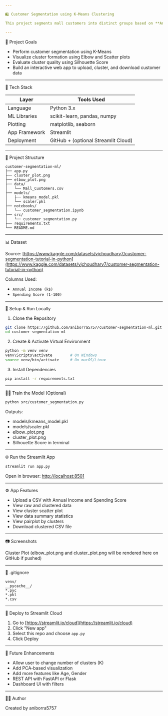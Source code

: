 ```yaml
---

🛍️ Customer Segmentation using K-Means Clustering

This project segments mall customers into distinct groups based on **Annual Income** and **Spending Score**, using unsupervised machine learning (K-Means). It includes an interactive **Streamlit web app** for live predictions, visualizations, and downloads.

---
```


📌 Project Goals

* Perform customer segmentation using K-Means
* Visualize cluster formation using Elbow and Scatter plots
* Evaluate cluster quality using Silhouette Score
* Build an interactive web app to upload, cluster, and download customer data

---

🧠 Tech Stack

| Layer         | Tools Used                          |
| ------------- | ----------------------------------- |
| Language      | Python 3.x                          |
| ML Libraries  | scikit-learn, pandas, numpy         |
| Plotting      | matplotlib, seaborn                 |
| App Framework | Streamlit                           |
| Deployment    | GitHub + (optional Streamlit Cloud) |

---

📁 Project Structure

```
customer-segmentation-ml/
├── app.py
├── cluster_plot.png
├── elbow_plot.png
├── data/
│   └── Mall_Customers.csv
├── models/
│   ├── kmeans_model.pkl
│   └── scaler.pkl
├── notebooks/
│   └── customer_segmentation.ipynb
├── src/
│   └── customer_segmentation.py
├── requirements.txt
└── README.md
```

---

📊 Dataset

Source: [https://www.kaggle.com/datasets/vjchoudhary7/customer-segmentation-tutorial-in-python](https://www.kaggle.com/datasets/vjchoudhary7/customer-segmentation-tutorial-in-python)

Columns Used:

* `Annual Income (k$)`
* `Spending Score (1-100)`

---

🚀 Setup & Run Locally

1. Clone the Repository

```bash
git clone https://github.com/aniborra5757/customer-segmentation-ml.git
cd customer-segmentation-ml
```

2. Create & Activate Virtual Environment

```bash
python -m venv venv
venv\Scripts\activate        # On Windows
source venv/bin/activate     # On macOS/Linux
```

3. Install Dependencies

```bash
pip install -r requirements.txt
```

---

🏋️‍♂️ Train the Model (Optional)

```bash
python src/customer_segmentation.py
```

Outputs:

* models/kmeans\_model.pkl
* models/scaler.pkl
* elbow\_plot.png
* cluster\_plot.png
* Silhouette Score in terminal

---

🌐 Run the Streamlit App

```bash
streamlit run app.py
```

Open in browser: [http://localhost:8501](http://localhost:8501)

---

⚙️ App Features

* Upload a CSV with Annual Income and Spending Score
* View raw and clustered data
* View cluster scatter plot
* View data summary statistics
* View pairplot by clusters
* Download clustered CSV file

---

📷 Screenshots

Cluster Plot
(elbow\_plot.png and cluster\_plot.png will be rendered here on GitHub if pushed)

---

🔐 .gitignore

```
venv/
__pycache__/
*.pyc
*.pkl
*.csv
```

---

🚀 Deploy to Streamlit Cloud

1. Go to [https://streamlit.io/cloud](https://streamlit.io/cloud)
2. Click "New app"
3. Select this repo and choose `app.py`
4. Click Deploy

---

🔮 Future Enhancements

* Allow user to change number of clusters (K)
* Add PCA-based visualization
* Add more features like Age, Gender
* REST API with FastAPI or Flask
* Dashboard UI with filters

---

👨‍💻 Author

Created by aniborra5757
